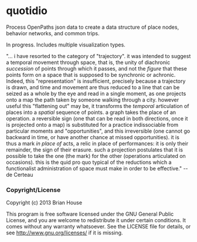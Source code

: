 quotidio
========

Process OpenPaths json data to create a data structure of place nodes, behavior networks, and common trips.

In progress. Includes multiple visualization types.

"... i have resorted to the category of "trajectory". it was
intended to suggest a temporal movement through space,
that is, the unity of diachronic *succession* of points through
which it passes, and not the *figure* that these points form
on a space that is supposed to be synchronic or achronic.
Indeed, this "representation" is insufficient, precisely because a
trajectory is drawn, and time and movement are thus reduced to a line that
can be seized as a whole by the eye and read in a single moment, as one
projects onto a map the path taken by someone walking through a
city. however useful this "flattening out" may be, it transforms the
*temporal* articulation of places into a *spatial* sequence of 
points. a graph takes the place of an operation. a reversible sign
(one that can be read in both directions, once it is projected onto
a map) is substituted for a practice indissociable from particular
moments and "opportunities", and this irreversible (one cannot
go backward in time, or have another chance at missed opportunities).
it is thus a mark *in place of* acts, a relic in place of
performances: it is only their remainder, the sign of their erasure.
such a projection postulates that it is possible to take the
one (the mark) for the other (operations articulated on occasions).
this is the quid pro quo typical of the reductions which a functionalist 
administration of space must make in order to be effective."
-- de Certeau


### Copyright/License

Copyright (c) 2013 Brian House

This program is free software licensed under the GNU General Public License, and you are welcome to redistribute it under certain conditions. It comes without any warranty whatsoever. See the LICENSE file for details, or see <http://www.gnu.org/licenses/> if it is missing.


